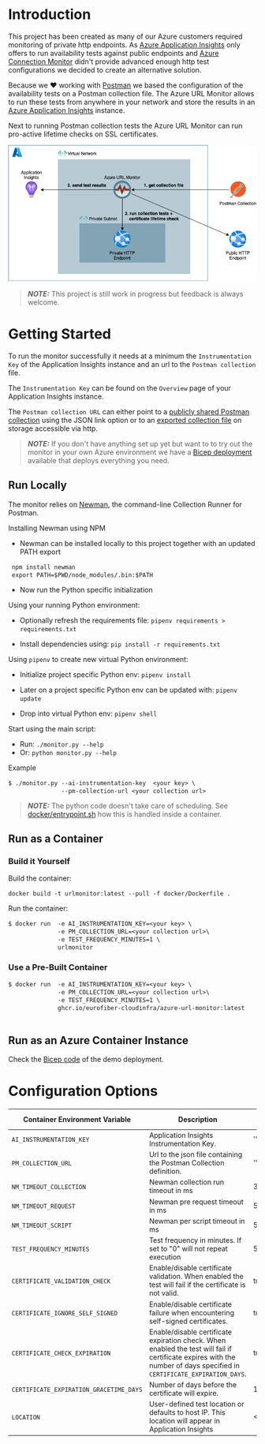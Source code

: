 # Introduction

This project has been created as many of our Azure customers required monitoring of private http endpoints. As [Azure Application Insights](https://docs.microsoft.com/en-us/azure/azure-monitor/app/app-insights-overview) only offers to run availability tests against public endpoints and [Azure Connection Monitor](https://docs.microsoft.com/en-us/azure/network-watcher/connection-monitor-overview) didn't provide advanced enough http test configurations we decided to create an alternative solution.

Because we :heart: working with [Postman](https://www.postman.com) we based the configuration of the availability tests on a Postman collection file. The Azure URL Monitor allows to run these tests from anywhere in your network and store the results in an [Azure Application Insights](https://docs.microsoft.com/en-us/azure/azure-monitor/app/app-insights-overview) instance.

Next to running Postman collection tests the Azure URL Monitor can run pro-active lifetime checks on SSL certificates.

![concept](docs/images/azure-url-monitor-concept.drawio.png)

> **_NOTE:_**  This project is still work in progress but feedback is always welcome.

# Getting Started

To run the monitor successfully it needs at a minimum the `Instrumentation Key` of the Application Insights instance and an url to the `Postman collection` file.

The `Instrumentation Key` can be found on the `Overview` page of your Application Insights instance.

The `Postman collection URL` can either point to a [publicly shared Postman collection](https://learning.postman.com/docs/collaborating-in-postman/sharing/) using the JSON link option or to an [exported collection file](https://learning.postman.com/docs/getting-started/importing-and-exporting-data/#exporting-collections) on storage accessible via http.  

> **_NOTE:_**   If you don't have anything set up yet but want to to try out the monitor in your own Azure environment we have a [Bicep deployment](bicep/readme.md) available that deploys everything you need.

## Run Locally

The monitor relies on [Newman](https://learning.postman.com/docs/running-collections/using-newman-cli/command-line-integration-with-newman/), the command-line Collection Runner for Postman.

Installing Newman using NPM

- Newman can be installed locally to this project together with an updated PATH export

```
 npm install newman
 export PATH=$PWD/node_modules/.bin:$PATH
```

- Now run the Python specific initialization

Using your running Python environment:

- Optionally refresh the requirements file: `pipenv requirements > requirements.txt`

- Install dependencies using: `pip install -r requirements.txt`

Using `pipenv` to create new virtual Python environment:

- Initialize project specific Python env: `pipenv install`

- Later on a project specific Python env can be updated with: `pipenv update`

- Drop into virtual Python env: `pipenv shell`

Start using the main script:

- Run: `./monitor.py --help`
- Or: `python monitor.py --help`

Example

```
$ ./monitor.py --ai-instrumentation-key  <your key> \
               --pm-collection-url <your collection url>

```

> **_NOTE:_**  The python code doesn't take care of scheduling. See [docker/entrypoint.sh](docker/entrypoint.sh) how this is handled inside a container.

## Run as a Container

### Build it Yourself

Build the container:

```
docker build -t urlmonitor:latest --pull -f docker/Dockerfile .
```

Run the container:

```
$ docker run  -e AI_INSTRUMENTATION_KEY=<your key> \
              -e PM_COLLECTION_URL=<your collection url>\
              -e TEST_FREQUENCY_MINUTES=1 \
              urlmonitor
```

### Use a Pre-Built Container

```
$ docker run  -e AI_INSTRUMENTATION_KEY=<your key> \
              -e PM_COLLECTION_URL=<your collection url>\
              -e TEST_FREQUENCY_MINUTES=1 \
              ghcr.io/eurofiber-cloudinfra/azure-url-monitor:latest
              
```

## Run as an Azure Container Instance

Check the [Bicep code](bicep/readme.md) of the demo deployment.

# Configuration Options

| Container Environment Variable          | Description                                                                                                                                                             | Default Value |
| --------------------------------------- | ----------------------------------------------------------------------------------------------------------------------------------------------------------------------- | ------------- |
| `AI_INSTRUMENTATION_KEY`                | Application Insights Instrumentation Key.                                                                                                                               | ''            |
| `PM_COLLECTION_URL`                     | Url to the json file containing the Postman Collection definition.                                                                                                      | ''            |
| `NM_TIMEOUT_COLLECTION`                 | Newman collection run timeout in ms                                                                                                                                     | 300000        |
| `NM_TIMEOUT_REQUEST`                    | Newman pre request timeout in ms                                                                                                                                        | 5000          |
| `NM_TIMEOUT_SCRIPT`                     | Newman per script timeout in ms                                                                                                                                         | 5000          |
| `TEST_FREQUENCY_MINUTES`                | Test frequency in minutes. If set to "0" will not repeat execution                                                                                                      | 5             |
| `CERTIFICATE_VALIDATION_CHECK`          | Enable/disable certificate validation. When enabled the test will fail if the certificate is not valid.                                                                 | true          |
| `CERTIFICATE_IGNORE_SELF_SIGNED`        | Enable/disable certificate failure when encountering self-signed certificates.                                                                                          | true          |
| `CERTIFICATE_CHECK_EXPIRATION`          | Enable/disable certificate expiration check. When enabled the test will fail if certificate expires with the number of days specified in `CERTIFICATE_EXPIRATION_DAYS`. | true          |
| `CERTIFICATE_EXPIRATION_GRACETIME_DAYS` | Number of days before the certificate will expire.                                                                                                                      | 14            |
| `LOCATION`                              | User-defined test location or defaults to host IP. This location will appear in Application Insights                                                                    | <HOST_IP>     |
